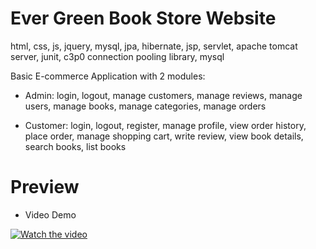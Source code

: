 # Ever Green Book Store Website
html, css, js, jquery, mysql, jpa, hibernate, jsp, servlet, apache tomcat server, junit, c3p0 connection pooling library, mysql

Basic E-commerce Application with 2 modules:

* Admin: login, logout, manage customers, manage reviews, manage users, manage books, manage categories, manage orders

* Customer: login, logout, register, manage profile, view order history, place order, manage shopping cart, write review, view book details, search books, list books 

# Preview
 
* Video Demo

[![Watch the video](https://i.imgur.com/vKb2F1B.png)](https://youtu.be/vt5fpE0bzSY)
